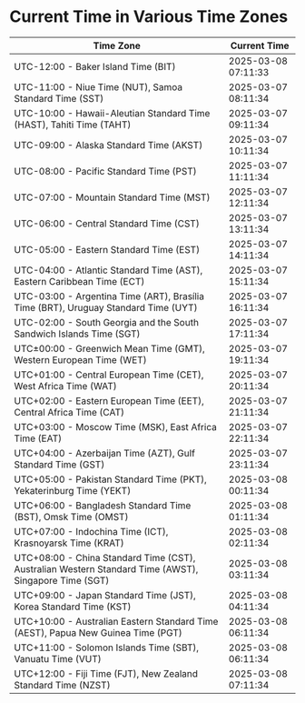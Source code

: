 # Current Time in Various Time Zones

| Time Zone | Current Time |
|-----------|--------------|
| UTC-12:00 - Baker Island Time (BIT) | 2025-03-08 07:11:33 |
| UTC-11:00 - Niue Time (NUT), Samoa Standard Time (SST) | 2025-03-07 08:11:34 |
| UTC-10:00 - Hawaii-Aleutian Standard Time (HAST), Tahiti Time (TAHT) | 2025-03-07 09:11:34 |
| UTC-09:00 - Alaska Standard Time (AKST) | 2025-03-07 10:11:34 |
| UTC-08:00 - Pacific Standard Time (PST) | 2025-03-07 11:11:34 |
| UTC-07:00 - Mountain Standard Time (MST) | 2025-03-07 12:11:34 |
| UTC-06:00 - Central Standard Time (CST) | 2025-03-07 13:11:34 |
| UTC-05:00 - Eastern Standard Time (EST) | 2025-03-07 14:11:34 |
| UTC-04:00 - Atlantic Standard Time (AST), Eastern Caribbean Time (ECT) | 2025-03-07 15:11:34 |
| UTC-03:00 - Argentina Time (ART), Brasília Time (BRT), Uruguay Standard Time (UYT) | 2025-03-07 16:11:34 |
| UTC-02:00 - South Georgia and the South Sandwich Islands Time (SGT) | 2025-03-07 17:11:34 |
| UTC±00:00 - Greenwich Mean Time (GMT), Western European Time (WET) | 2025-03-07 19:11:34 |
| UTC+01:00 - Central European Time (CET), West Africa Time (WAT) | 2025-03-07 20:11:34 |
| UTC+02:00 - Eastern European Time (EET), Central Africa Time (CAT) | 2025-03-07 21:11:34 |
| UTC+03:00 - Moscow Time (MSK), East Africa Time (EAT) | 2025-03-07 22:11:34 |
| UTC+04:00 - Azerbaijan Time (AZT), Gulf Standard Time (GST) | 2025-03-07 23:11:34 |
| UTC+05:00 - Pakistan Standard Time (PKT), Yekaterinburg Time (YEKT) | 2025-03-08 00:11:34 |
| UTC+06:00 - Bangladesh Standard Time (BST), Omsk Time (OMST) | 2025-03-08 01:11:34 |
| UTC+07:00 - Indochina Time (ICT), Krasnoyarsk Time (KRAT) | 2025-03-08 02:11:34 |
| UTC+08:00 - China Standard Time (CST), Australian Western Standard Time (AWST), Singapore Time (SGT) | 2025-03-08 03:11:34 |
| UTC+09:00 - Japan Standard Time (JST), Korea Standard Time (KST) | 2025-03-08 04:11:34 |
| UTC+10:00 - Australian Eastern Standard Time (AEST), Papua New Guinea Time (PGT) | 2025-03-08 06:11:34 |
| UTC+11:00 - Solomon Islands Time (SBT), Vanuatu Time (VUT) | 2025-03-08 06:11:34 |
| UTC+12:00 - Fiji Time (FJT), New Zealand Standard Time (NZST) | 2025-03-08 07:11:34 |
